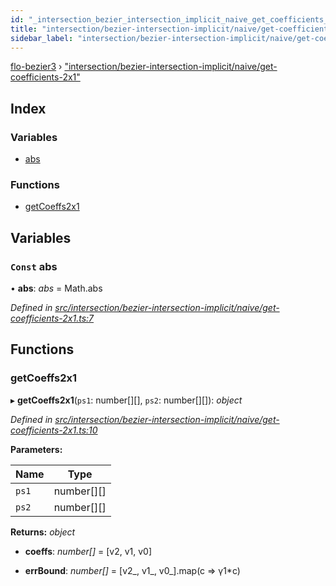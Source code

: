 ```yaml
---
id: "_intersection_bezier_intersection_implicit_naive_get_coefficients_2x1_"
title: "intersection/bezier-intersection-implicit/naive/get-coefficients-2x1"
sidebar_label: "intersection/bezier-intersection-implicit/naive/get-coefficients-2x1"
---
```


[flo-bezier3](../globals.md) › ["intersection/bezier-intersection-implicit/naive/get-coefficients-2x1"](_intersection_bezier_intersection_implicit_naive_get_coefficients_2x1_.md)

## Index

### Variables

* [abs](_intersection_bezier_intersection_implicit_naive_get_coefficients_2x1_.md#const-abs)

### Functions

* [getCoeffs2x1](_intersection_bezier_intersection_implicit_naive_get_coefficients_2x1_.md#getcoeffs2x1)

## Variables

### `Const` abs

• **abs**: *abs* = Math.abs

*Defined in [src/intersection/bezier-intersection-implicit/naive/get-coefficients-2x1.ts:7](https://github.com/FlorisSteenkamp/FloBezier/blob/6f79660/src/intersection/bezier-intersection-implicit/naive/get-coefficients-2x1.ts#L7)*

## Functions

###  getCoeffs2x1

▸ **getCoeffs2x1**(`ps1`: number[][], `ps2`: number[][]): *object*

*Defined in [src/intersection/bezier-intersection-implicit/naive/get-coefficients-2x1.ts:10](https://github.com/FlorisSteenkamp/FloBezier/blob/6f79660/src/intersection/bezier-intersection-implicit/naive/get-coefficients-2x1.ts#L10)*

**Parameters:**

Name | Type |
------ | ------ |
`ps1` | number[][] |
`ps2` | number[][] |

**Returns:** *object*

* **coeffs**: *number[]* = [v2, v1, v0]

* **errBound**: *number[]* = [v2_, v1_, v0_].map(c => γ1*c)
